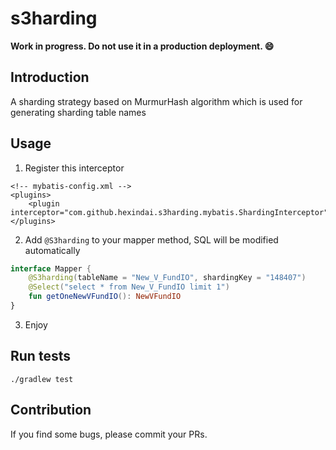 s3harding
===

**Work in progress. Do not use it in a production deployment. 😄**

## Introduction

A sharding strategy based on MurmurHash algorithm which is used for generating sharding table names

## Usage

1. Register this interceptor

```
<!-- mybatis-config.xml -->
<plugins>
    <plugin interceptor="com.github.hexindai.s3harding.mybatis.ShardingInterceptor"/>
</plugins>
```

2. Add `@S3harding` to your mapper method, SQL will be modified automatically

```kotlin
interface Mapper {
    @S3harding(tableName = "New_V_FundIO", shardingKey = "148407")
    @Select("select * from New_V_FundIO limit 1")
    fun getOneNewVFundIO(): NewVFundIO
}
```

3. Enjoy

## Run tests

```shell script
./gradlew test
```

## Contribution

If you find some bugs, please commit your PRs.
